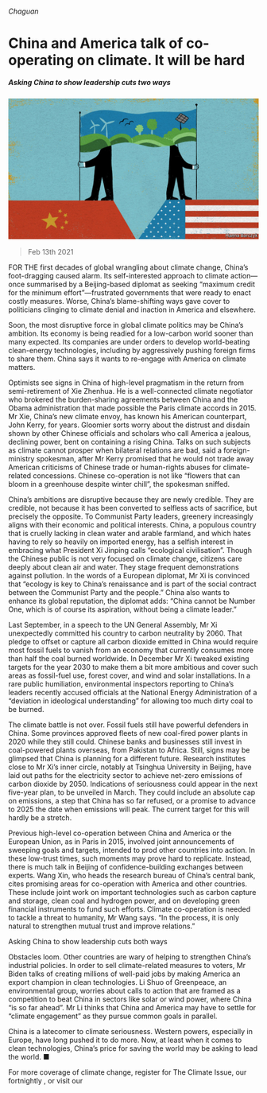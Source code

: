 ###### Chaguan

# China and America talk of co-operating on climate. It will be hard 

##### Asking China to show leadership cuts two ways 

![image](images/20210213_CND000_0.jpg) 

> Feb 13th 2021 


FOR THE first decades of global wrangling about climate change, China’s foot-dragging caused alarm. Its self-interested approach to climate action—once summarised by a Beijing-based diplomat as seeking “maximum credit for the minimum effort”—frustrated governments that were ready to enact costly measures. Worse, China’s blame-shifting ways gave cover to politicians clinging to climate denial and inaction in America and elsewhere.


Soon, the most disruptive force in global climate politics may be China’s ambition. Its economy is being readied for a low-carbon world sooner than many expected. Its companies are under orders to develop world-beating clean-energy technologies, including by aggressively pushing foreign firms to share them. China says it wants to re-engage with America on climate matters.



Optimists see signs in China of high-level pragmatism in the return from semi-retirement of Xie Zhenhua. He is a well-connected climate negotiator who brokered the burden-sharing agreements between China and the Obama administration that made possible the Paris climate accords in 2015. Mr Xie, China’s new climate envoy, has known his American counterpart, John Kerry, for years. Gloomier sorts worry about the distrust and disdain shown by other Chinese officials and scholars who call America a jealous, declining power, bent on containing a rising China. Talks on such subjects as climate cannot prosper when bilateral relations are bad, said a foreign-ministry spokesman, after Mr Kerry promised that he would not trade away American criticisms of Chinese trade or human-rights abuses for climate-related concessions. Chinese co-operation is not like “flowers that can bloom in a greenhouse despite winter chill”, the spokesman sniffed.


China’s ambitions are disruptive because they are newly credible. They are credible, not because it has been converted to selfless acts of sacrifice, but precisely the opposite. To Communist Party leaders, greenery increasingly aligns with their economic and political interests. China, a populous country that is cruelly lacking in clean water and arable farmland, and which hates having to rely so heavily on imported energy, has a selfish interest in embracing what President Xi Jinping calls “ecological civilisation”. Though the Chinese public is not very focused on climate change, citizens care deeply about clean air and water. They stage frequent demonstrations against pollution. In the words of a European diplomat, Mr Xi is convinced that “ecology is key to China’s renaissance and is part of the social contract between the Communist Party and the people.” China also wants to enhance its global reputation, the diplomat adds: “China cannot be Number One, which is of course its aspiration, without being a climate leader.”


Last September, in a speech to the UN General Assembly, Mr Xi unexpectedly committed his country to carbon neutrality by 2060. That pledge to offset or capture all carbon dioxide emitted in China would require most fossil fuels to vanish from an economy that currently consumes more than half the coal burned worldwide. In December Mr Xi tweaked existing targets for the year 2030 to make them a bit more ambitious and cover such areas as fossil-fuel use, forest cover, and wind and solar installations. In a rare public humiliation, environmental inspectors reporting to China’s leaders recently accused officials at the National Energy Administration of a “deviation in ideological understanding” for allowing too much dirty coal to be burned.


The climate battle is not over. Fossil fuels still have powerful defenders in China. Some provinces approved fleets of new coal-fired power plants in 2020 while they still could. Chinese banks and businesses still invest in coal-powered plants overseas, from Pakistan to Africa. Still, signs may be glimpsed that China is planning for a different future. Research institutes close to Mr Xi’s inner circle, notably at Tsinghua University in Beijing, have laid out paths for the electricity sector to achieve net-zero emissions of carbon dioxide by 2050. Indications of seriousness could appear in the next five-year plan, to be unveiled in March. They could include an absolute cap on emissions, a step that China has so far refused, or a promise to advance to 2025 the date when emissions will peak. The current target for this will hardly be a stretch.


Previous high-level co-operation between China and America or the European Union, as in Paris in 2015, involved joint announcements of sweeping goals and targets, intended to prod other countries into action. In these low-trust times, such moments may prove hard to replicate. Instead, there is much talk in Beijing of confidence-building exchanges between experts. Wang Xin, who heads the research bureau of China’s central bank, cites promising areas for co-operation with America and other countries. These include joint work on important technologies such as carbon capture and storage, clean coal and hydrogen power, and on developing green financial instruments to fund such efforts. Climate co-operation is needed to tackle a threat to humanity, Mr Wang says. “In the process, it is only natural to strengthen mutual trust and improve relations.”

Asking China to show leadership cuts both ways


Obstacles loom. Other countries are wary of helping to strengthen China’s industrial policies. In order to sell climate-related measures to voters, Mr Biden talks of creating millions of well-paid jobs by making America an export champion in clean technologies. Li Shuo of Greenpeace, an environmental group, worries about calls to action that are framed as a competition to beat China in sectors like solar or wind power, where China “is so far ahead”. Mr Li thinks that China and America may have to settle for “climate engagement” as they pursue common goals in parallel.


China is a latecomer to climate seriousness. Western powers, especially in Europe, have long pushed it to do more. Now, at least when it comes to clean technologies, China’s price for saving the world may be asking to lead the world. ■


For more coverage of climate change, register for The Climate Issue, our fortnightly , or visit our 

